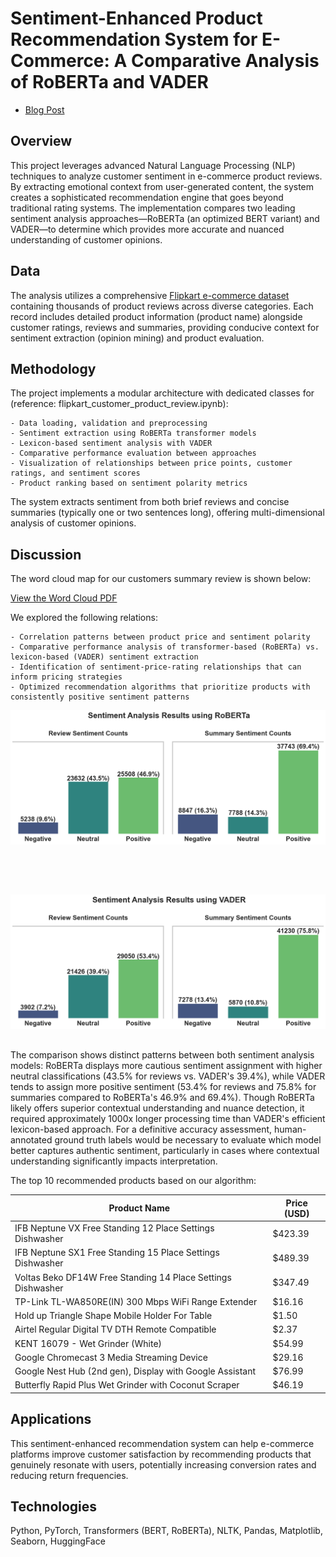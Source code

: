 # Sentiment-Enhanced Product Recommendation System for E-Commerce: A Comparative Analysis of RoBERTa and VADER

- [Blog Post](https://nycdatascience.com/blog/nlp/sentiment-enhanced-product-recommendation-system-for-e-commerce/)

## Overview

This project leverages advanced Natural Language Processing (NLP) techniques to analyze customer sentiment in e-commerce product reviews. By extracting emotional context from user-generated content, the system creates a sophisticated recommendation engine that goes beyond traditional rating systems. The implementation compares two leading sentiment analysis approaches—RoBERTa (an optimized BERT variant) and VADER—to determine which provides more accurate and nuanced understanding of customer opinions.

## Data

The analysis utilizes a comprehensive [Flipkart e-commerce dataset](https://www.kaggle.com/datasets/mansithummar67/flipkart-product-review-dataset/data) containing thousands of product reviews across diverse categories. Each record includes detailed product information (product name) alongside customer ratings, reviews and summaries, providing conducive context for sentiment extraction (opinion mining) and product evaluation.

## Methodology

The project implements a modular architecture with dedicated classes for (reference: flipkart_customer_product_review.ipynb):

    - Data loading, validation and preprocessing
    - Sentiment extraction using RoBERTa transformer models
    - Lexicon-based sentiment analysis with VADER
    - Comparative performance evaluation between approaches
    - Visualization of relationships between price points, customer ratings, and sentiment scores
    - Product ranking based on sentiment polarity metrics

The system extracts sentiment from both brief reviews and concise summaries (typically one or two sentences long), offering multi-dimensional analysis of customer opinions.

## Discussion
The word cloud map for our customers summary review is shown below:

[View the Word Cloud PDF](https://github.com/newking9088/product_recommendation_nlp_roberta_vader/blob/main/WordCloud.pdf)

We explored the following relations:

    - Correlation patterns between product price and sentiment polarity
    - Comparative performance analysis of transformer-based (RoBERTa) vs. lexicon-based (VADER) sentiment extraction
    - Identification of sentiment-price-rating relationships that can inform pricing strategies
    - Optimized recommendation algorithms that prioritize products with consistently positive sentiment patterns

  <div style="display: flex; flex-direction: column; gap: 30px; margin-bottom: 30px;">
  <div>
    <figure style="margin: 0; padding: 0; display: flex; flex-direction: column; align-items: center;">
      <a href="https://github.com/newking9088/product_recommendation_nlp_roberta_vader/blob/main/roberta_sentiment_analysis.png" target="_blank">
        <img src="https://github.com/newking9088/product_recommendation_nlp_roberta_vader/blob/main/roberta_sentiment_analysis.png" 
             alt="RoBERTa Sentiment Analysis Results" 
             style="width: 100%; max-width: 800px; height: auto;">
      </a>
    </figure>
  </div>

  <br>
  <div>
    <figure style="margin: 0; padding: 0; display: flex; flex-direction: column; align-items: center;">
      <a href="https://github.com/newking9088/product_recommendation_nlp_roberta_vader/blob/main/vader_sentiment_analysis.png" target="_blank">
        <img src="https://github.com/newking9088/product_recommendation_nlp_roberta_vader/blob/main/vader_sentiment_analysis.png" 
             alt="VADER Sentiment Analysis Results" 
             style="width: 100%; max-width: 800px; height: auto;">
      </a>
  </div>
</div>

The comparison shows distinct patterns between both sentiment analysis models: RoBERTa displays more cautious sentiment assignment with higher neutral classifications (43.5% for reviews vs. VADER's 39.4%), while VADER tends to assign more positive sentiment (53.4% for reviews and 75.8% for summaries compared to RoBERTa's 46.9% and 69.4%). Though RoBERTa likely offers superior contextual understanding and nuance detection, it required approximately 1000x longer processing time than VADER's efficient lexicon-based approach. For a definitive accuracy assessment, human-annotated ground truth labels would be necessary to evaluate which model better captures authentic sentiment, particularly in cases where contextual understanding significantly impacts interpretation.

The top 10 recommended products based on our algorithm:

| Product Name | Price (USD) |
|-------------|----------|
| IFB Neptune VX Free Standing 12 Place Settings Dishwasher | $423.39 |
| IFB Neptune SX1 Free Standing 15 Place Settings Dishwasher | $489.39 |
| Voltas Beko DF14W Free Standing 14 Place Settings Dishwasher | $347.49 |
| TP-Link TL-WA850RE(IN) 300 Mbps WiFi Range Extender | $16.16 |
| Hold up Triangle Shape Mobile Holder For Table | $1.50 |
| Airtel Regular Digital TV DTH Remote Compatible | $2.37 |
| KENT 16079 - Wet Grinder (White) | $54.99 |
| Google Chromecast 3 Media Streaming Device | $29.16 |
| Google Nest Hub (2nd gen), Display with Google Assistant | $76.99 |
| Butterfly Rapid Plus Wet Grinder with Coconut Scraper | $46.19 |

## Applications
This sentiment-enhanced recommendation system can help e-commerce platforms improve customer satisfaction by recommending products that genuinely resonate with users, potentially increasing conversion rates and reducing return frequencies.

## Technologies
Python, PyTorch, Transformers (BERT, RoBERTa), NLTK, Pandas, Matplotlib, Seaborn, HuggingFace

